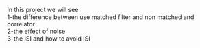 In this project we will see      
1-the difference between use matched filter and non matched and correlator    
2-the effect of noise      
3-the ISI and how to avoid ISI
